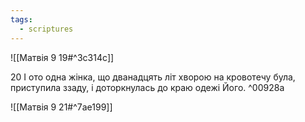 ```yaml
---
tags:
  - scriptures
---
```


![[Матвія 9 19#^3c314c]]

20 І ото одна жінка, що дванадцять літ хворою на кровотечу була, приступила ззаду, і доторкнулась до краю одежі Його. ^00928a

![[Матвія 9 21#^7ae199]]